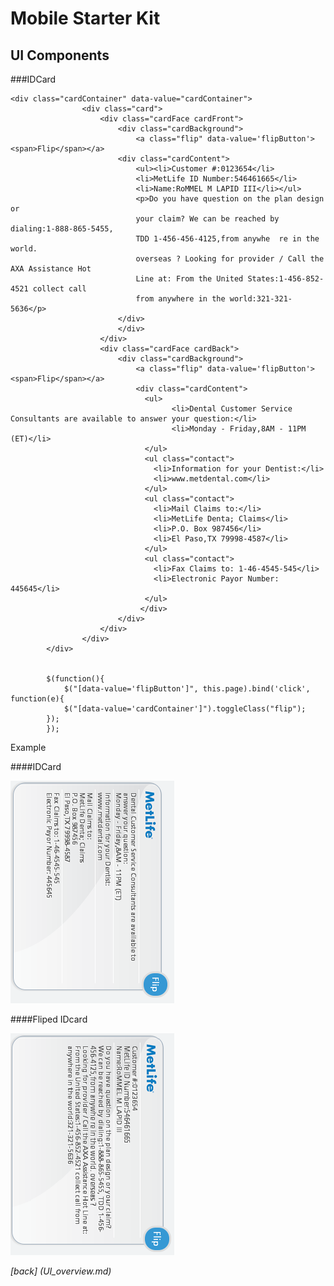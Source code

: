 Mobile Starter Kit
================================

UI Components
--------------------------------

###IDCard		
		
	<div class="cardContainer" data-value="cardContainer">
					<div class="card">
						<div class="cardFace cardFront">
							<div class="cardBackground">
								<a class="flip" data-value='flipButton'><span>Flip</span></a>
							<div class="cardContent">
								<ul><li>Customer #:0123654</li>
								<li>MetLife ID Number:546461665</li>
								<li>Name:RoMMEL M LAPID III</li></ul>
								<p>Do you have question on the plan design or 
								your claim? We can be reached by dialing:1-888-865-5455, 
								TDD 1-456-456-4125,from anywhe	re in the world. 
								overseas ? Looking for provider / Call the AXA Assistance Hot
								Line at: From the United States:1-456-852-4521 collect call 
								from anywhere in the world:321-321-5636</p>
							</div>
							</div>
						</div>
						<div class="cardFace cardBack">
							<div class="cardBackground">
								<a class="flip" data-value='flipButton'><span>Flip</span></a>
								<div class="cardContent">
								  <ul>
										<li>Dental Customer Service Consultants are available to answer your question:</li>
										<li>Monday - Friday,8AM - 11PM (ET)</li>
								  </ul>
								  <ul class="contact">
									<li>Information for your Dentist:</li>
									<li>www.metdental.com</li>
								  </ul>
								  <ul class="contact">
									<li>Mail Claims to:</li>
									<li>MetLife Denta; Claims</li>
									<li>P.O. Box 987456</li>
									<li>El Paso,TX 79998-4587</li>
								  </ul>
								  <ul class="contact">
									<li>Fax Claims to: 1-46-4545-545</li>
									<li>Electronic Payor Number: 445645</li>
								  </ul>
								 </div>
							</div>
						</div>
					</div>
			</div>	
			
			
			$(function(){
				$("[data-value='flipButton']", this.page).bind('click', function(e){
				$("[data-value='cardContainer']").toggleClass("flip");	
			});
			});
			
			  
Example

####IDCard
			
![alt text][idCard]

[idCard]: ../screenshots/idCard.png "demo"

####Fliped IDcard  

![alt text][idCard2]

[idCard2]: ../screenshots/idCard2.png "demo"



		
		
*[back] (UI_overview.md)*  
